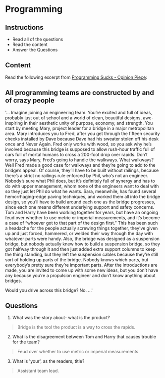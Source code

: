 # Programming

## Instructions

- Read all of the questions
- Read the content
- Answer the Questions

## Content

Read the following excerpt from [Programming Sucks - Opinion Piece](https://www.stilldrinking.org/programming-sucks):

## All programming teams are constructed by and of crazy people
'... Imagine joining an engineering team. You’re excited and full of ideas, probably just out of school and a world of clean, beautiful designs, awe-inspiring in their aesthetic unity of purpose, economy, and strength. You start by meeting Mary, project leader for a bridge in a major metropolitan area. Mary introduces you to Fred, after you get through the fifteen security checks installed by Dave because Dave had his sweater stolen off his desk once and Never Again. Fred only works with wood, so you ask why he’s involved because this bridge is supposed to allow rush-hour traffic full of cars full of mortal humans to cross a 200-foot drop over rapids. Don’t worry, says Mary, Fred’s going to handle the walkways. What walkways? Well Fred made a good case for walkways and they’re going to add to the bridge’s appeal. Of course, they’ll have to be built without railings, because there’s a strict no railings rule enforced by Phil, who’s not an engineer. Nobody’s sure what Phil does, but it’s definitely full of synergy and has to do with upper management, whom none of the engineers want to deal with so they just let Phil do what he wants. Sara, meanwhile, has found several hemorrhaging-edge paving techniques, and worked them all into the bridge design, so you’ll have to build around each one as the bridge progresses, since each one means different underlying support and safety concerns. Tom and Harry have been working together for years, but have an ongoing feud over whether to use metric or imperial measurements, and it’s become a case of “whoever got to that part of the design first.” This has been such a headache for the people actually screwing things together, they’ve given up and just forced, hammered, or welded their way through the day with whatever parts were handy. Also, the bridge was designed as a suspension bridge, but nobody actually knew how to build a suspension bridge, so they got halfway through it and then just added extra support columns to keep the thing standing, but they left the suspension cables because they’re still sort of holding up parts of the bridge. Nobody knows which parts, but everybody’s pretty sure they’re important parts. After the introductions are made, you are invited to come up with some new ideas, but you don’t have any because you’re a propulsion engineer and don’t know anything about bridges.

Would you drive across this bridge? No. ...'


## Questions

1. What was the story about- what is the product?
> Bridge is the tool the product is a way to cross the rapids.

2. What is the disagreement between Tom and Harry that causes trouble for the team?
> Feud over whether to use metric or imperial measurements.

3. What is 'your', as the readers, title?
> Assistant team lead.
